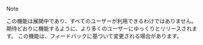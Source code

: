 > [!NOTE]
> この機能は展開中であり、すべてのユーザーが利用できるわけではありません。 期待どおりに機能するように、より多くのユーザーにゆっくりとリリースされます。 この機能は、フィードバックに基づいて変更される場合があります。